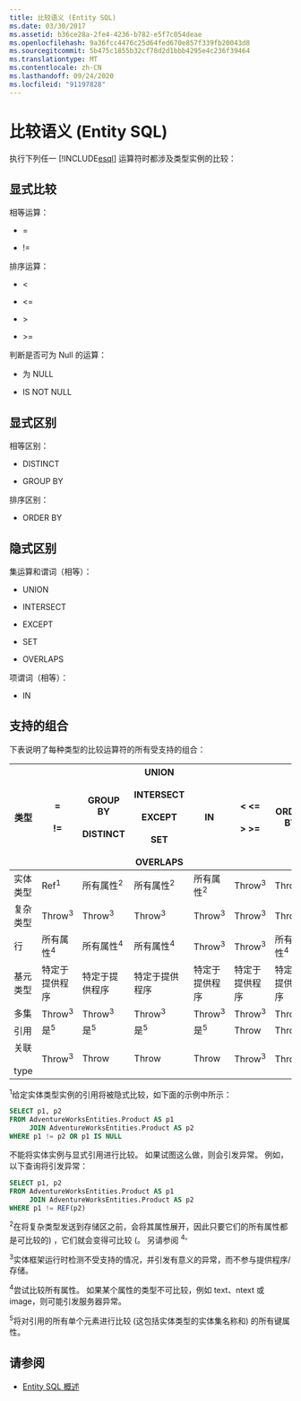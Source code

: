 ```yaml
---
title: 比较语义 (Entity SQL)
ms.date: 03/30/2017
ms.assetid: b36ce28a-2fe4-4236-b782-e5f7c054deae
ms.openlocfilehash: 9a36fcc4476c25d64fed670e857f339fb20043d8
ms.sourcegitcommit: 5b475c1855b32cf78d2d1bbb4295e4c236f39464
ms.translationtype: MT
ms.contentlocale: zh-CN
ms.lasthandoff: 09/24/2020
ms.locfileid: "91197828"
---
```

# <a name="comparison-semantics-entity-sql"></a>比较语义 (Entity SQL)

执行下列任一 [!INCLUDE[esql](../../../../../../includes/esql-md.md)] 运算符时都涉及类型实例的比较：  
  
## <a name="explicit-comparison"></a>显式比较  

 相等运算：  
  
- =  
  
- !=  
  
 排序运算：  
  
- <  
  
- \<=  
  
- \>  
  
- \>=  
  
 判断是否可为 Null 的运算：  
  
- 为 NULL  
  
- IS NOT NULL  
  
## <a name="explicit-distinction"></a>显式区别  

 相等区别：  
  
- DISTINCT  
  
- GROUP BY  
  
 排序区别：  
  
- ORDER BY  
  
## <a name="implicit-distinction"></a>隐式区别  

 集运算和谓词（相等）：  
  
- UNION  
  
- INTERSECT  
  
- EXCEPT  
  
- SET  
  
- OVERLAPS  
  
 项谓词（相等）：  
  
- IN  
  
## <a name="supported-combinations"></a>支持的组合  

 下表说明了每种类型的比较运算符的所有受支持的组合：  
  
|**类型**|**=**<br /><br /> **!=**|**GROUP BY**<br /><br /> **DISTINCT**|**UNION**<br /><br /> **INTERSECT**<br /><br /> **EXCEPT**<br /><br /> **SET**<br /><br /> **OVERLAPS**|**IN**|**<   <=**<br /><br /> **>   >=**|**ORDER BY**|**为 NULL**<br /><br /> **不为 NULL**|  
|-|-|-|-|-|-|-|-|  
|实体类型|Ref<sup>1</sup>|所有属性<sup>2</sup>|所有属性<sup>2</sup>|所有属性<sup>2</sup>|Throw<sup>3</sup>|Throw<sup>3</sup>|Ref<sup>1</sup>|  
|复杂类型|Throw<sup>3</sup>|Throw<sup>3</sup>|Throw<sup>3</sup>|Throw<sup>3</sup>|Throw<sup>3</sup>|Throw<sup>3</sup>|Throw<sup>3</sup>|  
|行|所有属性<sup>4</sup>|所有属性<sup>4</sup>|所有属性<sup>4</sup>|Throw<sup>3</sup>|Throw<sup>3</sup>|所有属性<sup>4</sup>|Throw<sup>3</sup>|  
|基元类型|特定于提供程序|特定于提供程序|特定于提供程序|特定于提供程序|特定于提供程序|特定于提供程序|特定于提供程序|  
|多集|Throw<sup>3</sup>|Throw<sup>3</sup>|Throw<sup>3</sup>|Throw<sup>3</sup>|Throw<sup>3</sup>|Throw<sup>3</sup>|Throw<sup>3</sup>|  
|引用|是<sup>5</sup>|是<sup>5</sup>|是<sup>5</sup>|是<sup>5</sup>|Throw|Throw|是<sup>5</sup>|  
|关联<br /><br /> type|Throw<sup>3</sup>|Throw|Throw|Throw|Throw<sup>3</sup>|Throw<sup>3</sup>|Throw<sup>3</sup>|  
  
 <sup>1</sup>给定实体类型实例的引用将被隐式比较，如下面的示例中所示：  
  
```sql  
SELECT p1, p2
FROM AdventureWorksEntities.Product AS p1
     JOIN AdventureWorksEntities.Product AS p2
WHERE p1 != p2 OR p1 IS NULL  
```  
  
 不能将实体实例与显式引用进行比较。 如果试图这么做，则会引发异常。 例如，以下查询将引发异常：  
  
```sql  
SELECT p1, p2
FROM AdventureWorksEntities.Product AS p1
     JOIN AdventureWorksEntities.Product AS p2
WHERE p1 != REF(p2)  
```  
  
 <sup>2</sup>在将复杂类型发送到存储区之前，会将其属性展开，因此只要它们的所有属性都是可比较的) ，它们就会变得可比较 (。 另请参阅 <sup>4。</sup>  
  
 <sup>3</sup>实体框架运行时检测不受支持的情况，并引发有意义的异常，而不参与提供程序/存储。  
  
 <sup>4</sup>尝试比较所有属性。 如果某个属性的类型不可比较，例如 text、ntext 或 image，则可能引发服务器异常。  
  
 <sup>5</sup>将对引用的所有单个元素进行比较 (这包括实体类型的实体集名称和) 的所有键属性。  
  
## <a name="see-also"></a>请参阅

- [Entity SQL 概述](entity-sql-overview.md)
